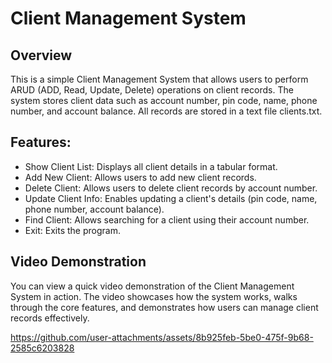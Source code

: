 
# Client Management System

## Overview
This is a simple Client Management System that allows users to perform ARUD (ADD, Read, Update, Delete) operations on client records. The system stores client data such as account number, pin code, name, phone number, and account balance. All records are stored in a text file clients.txt.

## Features:
- Show Client List: Displays all client details in a tabular format.
- Add New Client: Allows users to add new client records.
- Delete Client: Allows users to delete client records by account number.
- Update Client Info: Enables updating a client's details (pin code, name, phone number, account balance).
- Find Client: Allows searching for a client using their account number.
- Exit: Exits the program.

## Video Demonstration

You can view a quick video demonstration of the Client Management System in action. The video showcases how the system works, walks through the core features, and demonstrates how users can manage client records effectively.

https://github.com/user-attachments/assets/8b925feb-5be0-475f-9b68-2585c6203828


